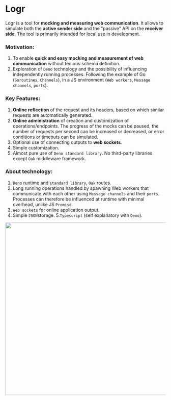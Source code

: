 # Logr 

Logr is a tool for **mocking and measuring web communication**. It allows to simulate both the **active sender side** and the "passive" API on the **receiver side**. The tool is primarily intended for local use in development.



### Motivation:
1. To enable **quick and easy mocking and measurement of web communication** without tedious schema definition. 
2. Exploration of `Deno` technology and the possibility of influencing independently running processes. Following the example of Go (`Goroutines`, `Channels`), in a JS environment (`Web workers`, `Message channels`, `ports`).

### Key Features:
1. **Online reflection** of the request and its headers, based on which similar requests are automatically generated.
2. **Online administration** of creation and customization of operations/endpoints. 
   The progress of the mocks can be paused, the number of requests per second can be increased or decreased, or error conditions or timeouts can be simulated.
3. Optional use of connecting outputs to **web sockets**.
4. Simple customization.
5. Almost pure use of `Deno standard library`. No third-party libraries except `Oak` middleware framework.


###  About technology:
1. `Deno` runtime and `standard library`, `Oak` routes.
2. Long running operations handled by spawning Web workers that communicate with each other using `Message channels` and their `ports`. Processes can therefore be influenced at runtime with minimal overhead, unlike JS `Promise`.
3. `Web sockets` for online application output.
4. Simple `JSON`storage.
5.`Typescript` (self explanatory with `Deno`).



<img align="left" width="771" height="541" src="https://drive.google.com/uc?export=view&id=1cTlSpRI8v1KyhAP1rXwDRVieWE4nxDfI">


